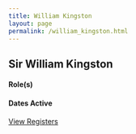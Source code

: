 ```yaml
---
title: William Kingston
layout: page
permalink: /william_kingston.html
---
```


## Sir William Kingston

#### Role(s)

#### Dates Active

<a href="{{ '/browse.html' | relative_url }}#William Kingston" class="btn btn-custom">View Registers</a>